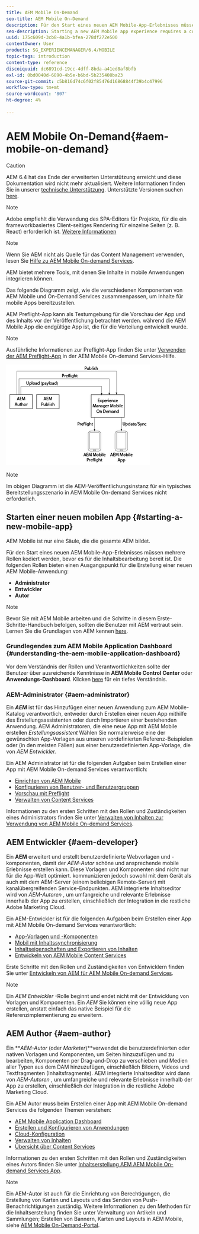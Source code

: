 ```yaml
---
title: AEM Mobile On-Demand
seo-title: AEM Mobile On-Demand
description: Für den Start eines neuen AEM Mobile-App-Erlebnisses müssen mehrere Rollen kodiert werden, bevor es für die Inhaltsbearbeitung bereit ist. Auf dieser Seite erhalten Sie AEM ersten Schritte mit mobilen On-Demand-Diensten.
seo-description: Starting a new AEM Mobile app experience requires a cohesion of roles before it is ready for content editing. Follow this page to get started with AEM mobile On-Demand services.
uuid: 175c609d-3cb8-4a1b-bfea-278df272e500
contentOwner: User
products: SG_EXPERIENCEMANAGER/6.4/MOBILE
topic-tags: introduction
content-type: reference
discoiquuid: dc6891cd-19cc-4dff-8bda-a41ed8af8bfb
exl-id: 0bd0040d-6890-4b5e-b6bd-5b235408ba23
source-git-commit: c5b816d74c6f02f85476d16868844f39b4c47996
workflow-type: tm+mt
source-wordcount: '807'
ht-degree: 4%

---
```


# AEM Mobile On-Demand{#aem-mobile-on-demand}

>[!CAUTION]
>
>AEM 6.4 hat das Ende der erweiterten Unterstützung erreicht und diese Dokumentation wird nicht mehr aktualisiert. Weitere Informationen finden Sie in unserer [technische Unterstützung](https://helpx.adobe.com/de/support/programs/eol-matrix.html). Unterstützte Versionen suchen [here](https://experienceleague.adobe.com/docs/?lang=de).

>[!NOTE]
>
>Adobe empfiehlt die Verwendung des SPA-Editors für Projekte, für die ein frameworkbasiertes Client-seitiges Rendering für einzelne Seiten (z. B. React) erforderlich ist. [Weitere Informationen](/help/sites-developing/spa-overview.md)

>[!NOTE]
>
>Wenn Sie AEM nicht als Quelle für das Content Management verwenden, lesen Sie [Hilfe zu AEM Mobile On-demand Services](https://helpx.adobe.com/digital-publishing-solution/topics.html).

AEM bietet mehrere Tools, mit denen Sie Inhalte in mobile Anwendungen integrieren können.

Das folgende Diagramm zeigt, wie die verschiedenen Komponenten von AEM Mobile und On-Demand Services zusammenpassen, um Inhalte für mobile Apps bereitzustellen.

AEM Preflight-App kann als Testumgebung für die Vorschau der App und des Inhalts vor der Veröffentlichung betrachtet werden. während die AEM Mobile App die endgültige App ist, die für die Verteilung entwickelt wurde.

>[!NOTE]
>
>Ausführliche Informationen zur Preflight-App finden Sie unter [Verwenden der AEM Preflight-App](https://helpx.adobe.com/digital-publishing-solution/help/preflight-app.html) in der AEM Mobile On-demand Services-Hilfe.

![chlimage_1-171](assets/chlimage_1-171.png)

>[!NOTE]
>
>Im obigen Diagramm ist die AEM-Veröffentlichungsinstanz für ein typisches Bereitstellungsszenario in AEM Mobile On-demand Services nicht erforderlich.

## Starten einer neuen mobilen App {#starting-a-new-mobile-app}

AEM Mobile ist nur eine Säule, die die gesamte AEM bildet.

Für den Start eines neuen AEM Mobile-App-Erlebnisses müssen mehrere Rollen kodiert werden, bevor es für die Inhaltsbearbeitung bereit ist. Die folgenden Rollen bieten einen Ausgangspunkt für die Erstellung einer neuen AEM Mobile-Anwendung:

* **Administrator**
* **Entwickler**
* **Autor**

>[!NOTE]
>
>Bevor Sie mit AEM Mobile arbeiten und die Schritte in diesem Erste-Schritte-Handbuch befolgen, sollten die Benutzer mit AEM vertraut sein. Lernen Sie die Grundlagen von AEM kennen [here](/help/sites-deploying/deploy.md).

### Grundlegendes zum AEM Mobile Application Dashboard {#understanding-the-aem-mobile-application-dashboard}

Vor dem Verständnis der Rollen und Verantwortlichkeiten sollte der Benutzer über ausreichende Kenntnisse in **AEM Mobile Control Center** oder **Anwendungs-Dashboard**. Klicken [here](/help/mobile/mobile-apps-ondemand-application-dashboard.md) für ein tiefes Verständnis.

### AEM-Administrator {#aem-administrator}

Ein ***AEM*** ist für das Hinzufügen einer neuen Anwendung zum AEM Mobile-Katalog verantwortlich, entweder durch Erstellen einer neuen App mithilfe des Erstellungsassistenten oder durch Importieren einer bestehenden Anwendung. AEM Administratoren, die eine neue App mit AEM Mobile erstellen *Erstellungsassistent* Wählen Sie normalerweise eine der gewünschten App-Vorlagen aus unseren vordefinierten Referenz-Beispielen oder (in den meisten Fällen) aus einer benutzerdefinierten App-Vorlage, die von *AEM Entwickler.*

Ein AEM Administrator ist für die folgenden Aufgaben beim Erstellen einer App mit AEM Mobile On-demand Services verantwortlich:

* [Einrichten von AEM Mobile](/help/mobile/aem-mobile-setup.md)
* [Konfigurieren von Benutzer- und Benutzergruppen](/help/mobile/aem-mobile-configure-users.md)
* [Vorschau mit Preflight](/help/mobile/aem-mobile-manage-ondemand-services.md)
* [Verwalten von Content Services](/help/mobile/developing-content-services.md)

Informationen zu den ersten Schritten mit den Rollen und Zuständigkeiten eines Administrators finden Sie unter [Verwalten von Inhalten zur Verwendung von AEM Mobile On-demand Services](/help/mobile/aem-mobile.md).

## AEM Entwickler {#aem-developer}

Ein **AEM** erweitert und erstellt benutzerdefinierte Webvorlagen und -komponenten, damit der *AEM-Autor* schöne und ansprechende mobile Erlebnisse erstellen kann. Diese Vorlagen und Komponenten sind nicht nur für die App-Welt optimiert. kommunizieren jedoch sowohl mit dem Gerät als auch mit dem AEM-Server (einem beliebigen Remote-Server) mit kanalübergreifenden Service-Endpunkten. AEM integrierte Inhaltseditor wird von *AEM-Autoren* , um umfangreiche und relevante Erlebnisse innerhalb der App zu erstellen, einschließlich der Integration in die restliche Adobe Marketing Cloud.

Ein AEM-Entwickler ist für die folgenden Aufgaben beim Erstellen einer App mit AEM Mobile On-demand Services verantwortlich:

* [App-Vorlagen und -Komponenten](/help/mobile/app-templates-and-components1.md)
* [Mobil mit Inhaltssynchronisierung](/help/mobile/mobile-ondemand-contentsync.md)
* [Inhaltseigenschaften und Exportieren von Inhalten](/help/mobile/on-demand-content-properties-exporting.md)
* [Entwickeln von AEM Mobile Content Services](/help/mobile/developing-content-services.md)

Erste Schritte mit den Rollen und Zuständigkeiten von Entwicklern finden Sie unter [Entwickeln von AEM für AEM Mobile On-demand Services](/help/mobile/aem-mobile-on-demand.md).

>[!NOTE]
>
>Ein *AEM Entwickler* -Rolle beginnt und endet nicht mit der Entwicklung von Vorlagen und Komponenten. Ein *AEM* Sie können eine völlig neue App erstellen, anstatt einfach das native Beispiel für die Referenzimplementierung zu erweitern.

## AEM Author {#aem-author}

Ein ***AEM-Autor* (oder *Marketer*)**verwendet die benutzerdefinierten oder nativen Vorlagen und Komponenten, um Seiten hinzuzufügen und zu bearbeiten, Komponenten per Drag-and-Drop zu verschieben und Medien aller Typen aus dem DAM hinzuzufügen, einschließlich Bildern, Videos und Textfragmenten (Inhaltsfragmente). AEM integrierte Inhaltseditor wird dann von *AEM-Autoren* , um umfangreiche und relevante Erlebnisse innerhalb der App zu erstellen, einschließlich der Integration in die restliche Adobe Marketing Cloud.

Ein AEM Autor muss beim Erstellen einer App mit AEM Mobile On-demand Services die folgenden Themen verstehen:

* [AEM Mobile Application Dashboard](/help/mobile/mobile-apps-ondemand-application-dashboard.md)
* [Erstellen und Konfigurieren von Anwendungen](/help/mobile/mobile-apps-ondemand-application-create-configure-action.md)
* [Cloud-Konfiguration](/help/mobile/mobile-on-demand-associating-an-on-demand-app-to-cloud-configuration.md)
* [Verwalten von Inhalten](/help/mobile/mobile-apps-ondemand-manage-content-ondemand.md)
* [Übersicht über Content Services](/help/mobile/develop-content-as-a-service.md)

Informationen zu den ersten Schritten mit den Rollen und Zuständigkeiten eines Autors finden Sie unter [Inhaltserstellung AEM AEM Mobile On-demand Services App](/help/mobile/mobile-apps-ondemand.md).

>[!NOTE]
>
>Ein AEM-Autor ist auch für die Einrichtung von Berechtigungen, die Erstellung von Karten und Layouts und das Senden von Push-Benachrichtigungen zuständig. Weitere Informationen zu den Methoden für die Inhaltserstellung finden Sie unter Verwaltung von Artikeln und Sammlungen; Erstellen von Bannern, Karten und Layouts in AEM Mobile, siehe [AEM Mobile On-Demand-Portal](https://helpx.adobe.com/digital-publishing-solution/topics.html#dynamicpod_reference_2).
